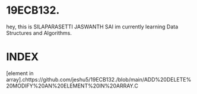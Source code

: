 # 19ECB132.
hey, this is SILAPARASETTI JASWANTH SAI
im currently learning  Data Structures and Algorithms.
# INDEX
[element in array].chttps://github.com/jeshu5/19ECB132./blob/main/ADD%20DELETE%20MODIFY%20AN%20ELEMENT%20IN%20ARRAY.C
